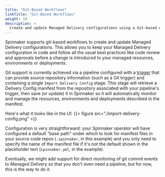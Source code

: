 ```yaml
---
title: "Git-Based Workflows"
linkTitle: "Git-Based Workflows"
weight: 10
description: >
  Create and update Managed Delivery configurations using a Git-based workflow
---
```


Spinnaker supports git-based workflows to create and update Managed Delivery configurations.
This allows you to keep your Managed Delivery configuration in code and follow all the usual
best practices like code review and approvals before a change is introduced to your managed
resources, environments or deployments.

Git support is currently achieved via a pipeline configured with a
[trigger](/docs/guides/user/pipeline/triggers/) that can provide source repository
information (such as a Git trigger) and containing a single `Import Delivery Config` stage.
This stage will retrieve a Delivery Config manifest from the repository associated with your
pipeline's trigger, then save (or update) it in Spinnaker so it will automatically monitor
and manage the resources, environments and deployments described in the manifest.

Here's what it looks like in the UI:
{{< figure src="./import-delivery-config.png" >}}

Configuration is very straightforward: your Spinnaker operator will have configured a default
"base path" under which to look for manifest files in your source code repos (`.spinnaker`,
in this example) and you only need to specify the name of the manifest file if it's not the
default shown in the placeholder text (`spinnaker.yml`, in the example).

Eventually, we might add support for direct monitoring of git commit events to Managed Delivery
so that you don't even need a pipeline, but for now, this is the way to do it.
